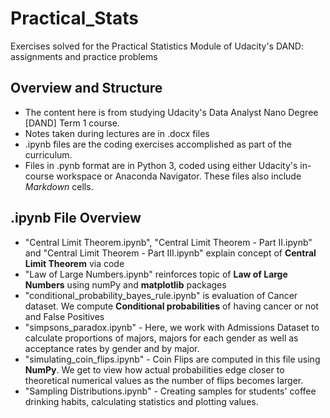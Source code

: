 # Practical_Stats
Exercises solved for the Practical Statistics Module of Udacity's DAND: assignments and practice problems

## Overview and Structure
- The content here is from studying Udacity's Data Analyst Nano Degree [DAND] Term 1 course. 
- Notes taken during lectures are in .docx files
- .ipynb files are the coding exercises accomplished as part of the curriculum.
- Files in .pynb format are in Python 3, coded using either Udacity's in-course workspace or Anaconda Navigator. These files also include *Markdown* cells.

## .ipynb File Overview
- "Central Limit Theorem.ipynb", "Central Limit Theorem - Part II.ipynb" and "Central Limit Theorem - Part III.ipynb" explain concept of **Central Limit Theorem** via code
- "Law of Large Numbers.ipynb" reinforces topic of **Law of Large Numbers** using numPy and **matplotlib** packages
- "conditional_probability_bayes_rule.ipynb" is evaluation of Cancer dataset. We compute **Conditional probabilities** of having cancer or not and False Positives
- "simpsons_paradox.ipynb" - Here, we work with Admissions Dataset to calculate proportions of majors, majors for each gender as well as acceptance rates by gender and by major.
- "simulating_coin_flips.ipynb" - Coin Flips are computed in this file using **NumPy**. We get to view how actual probabilities edge closer to theoretical numerical values as the number of flips becomes larger.
- "Sampling Distributions.ipynb" - Creating samples for students' coffee drinking habits, calculating statistics and plotting values. 
